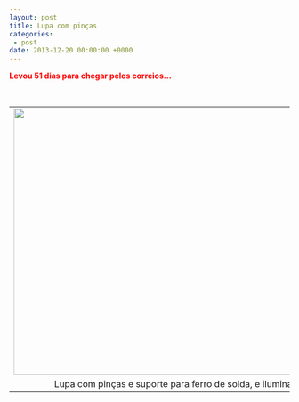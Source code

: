 ```yaml
---
layout: post
title: Lupa com pinças
categories:
 - post
date: 2013-12-20 00:00:00 +0000
---
```


<div class="separator" style="clear: both; text-align: justify;">
<b><span style="color: red;">Levou 51 dias para chegar pelos correios...</span></b></div>

<a name="more"></a>  

<div class="separator" style="clear: both; text-align: center;">
<br/></div>

<table align="center" cellpadding="0" cellspacing="0" class="tr-caption-container" style="margin-left: auto; margin-right: auto; text-align: center;"><tbody>
<tr><td style="text-align: center;"><a href="http://3.bp.blogspot.com/-jYcTp4lQDCQ/UrOErOLHy1I/AAAAAAAAnwk/xN_FBFwB5rk/s1600/IMG_20131219_160526.jpg" imageanchor="1" style="margin-left: auto; margin-right: auto;"><img border="0" height="480" src="http://3.bp.blogspot.com/-jYcTp4lQDCQ/UrOErOLHy1I/AAAAAAAAnwk/xN_FBFwB5rk/s640/IMG_20131219_160526.jpg" width="640"/></a></td></tr>
<tr><td class="tr-caption" style="text-align: center;">Lupa com pinças e suporte para ferro de solda, e iluminação LED.</td></tr>
</tbody></table>

  

  

  